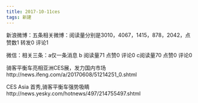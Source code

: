 ```yaml
---
title: 2017-10-11ces 
tags: 新建
---
```

新浪微博：五条相关微博：阅读量分别是3010，4067，1415，878，2042，点赞数1 转发0 评论1

微信：相关三条：a仅一条消息
b 阅读量71 点赞0 评论0
c阅读量70 点赞0 评论0


骑客平衡车亮相亚洲CES展，发力国内市场http://news.ifeng.com/a/20170608/51214251_0.shtml

CES Asia 首秀,骑客平衡车强势吸睛http://news.yesky.com/hotnews/497/214755497.shtml